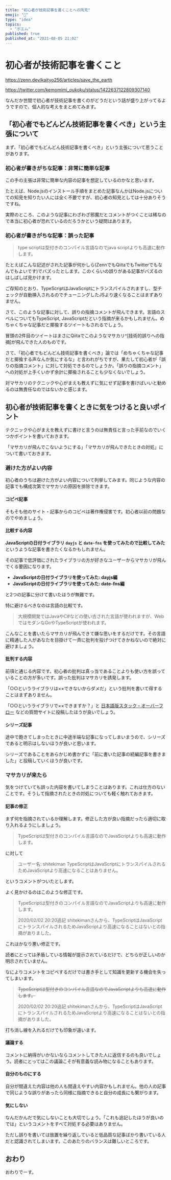 ```yaml
---
title: "初心者が技術記事を書くことへの所見"
emoji: "📖"
type: "idea"
topics:
  - "ポエム"
published: true
published_at: "2021-08-05 21:02"
---
```


# 初心者が技術記事を書くこと

https://zenn.dev/kaityo256/articles/save_the_earth

https://twitter.com/kemomimi_oukoku/status/1422637122809307140

なんだか世間で初心者が技術記事を書くのがどうだという話が盛り上がってるようですので、個人的な考えをまとめてみます。

## 「初心者でもどんどん技術記事を書くべき」という主張について

まず、「初心者でもどんどん技術記事を書くべき」という主張について思うことがあります。

### 初心者が書きがちな記事：非常に簡単な記事

この手の主張は非常に簡単な内容の記事を想定しているのかなと思います。

たとえば、Node.jsのインストール手順をまとめた記事なんかはNode.jsについての知見を知りたい人には全く不要ですが、初心者の知見としては十分ありそうですね。

実際のところ、このような記事にわざわざ邪魔だとコメントがつくことは稀なので本当に初心者が恐れているのだろうかという疑問はあります。

### 初心者が書きがちな記事：誤った記事

> type scriptは型付きのコンパイル言語なのでjava scriptよりも高速に動作します。

たとえばこんな記述がされた記事が何かしら(ZennでもQiitaでもTwitterでもなんでもよいです)でバズったとします。このくらいの誤りがある記事がバズるのはしばしば見かけます。

ご存知のとおり、TypeScriptはJavaScriptにトランスパイルされますし、型チェックが自動挿入されるのでチューニングしたJSより速くなることはまずありません。

さて、このような記事に対して、誤りの指摘コメントが飛んできます。言語のスペルについてもTypeScript, JavaScriptだという指摘が来るかもしれません。めちゃくちゃな記事だと揶揄するツイートもされるでしょう。

冒頭の2件目のツイートはまさにQiitaでこのようなマサカリ^[技術的誤りへの指摘]が飛んできた人のものです。

さて、「初心者でもどんどん技術記事を書くべき」論では「めちゃくちゃな記事だと揶揄する声なんか気にするな」と言われがちですが、果たして初心者が「誤りの指摘コメント」に対して対処できるのでしょうか。「誤りの指摘コメント」への対処が上手くいかず余計に揶揄されることも少なくないでしょう。

対マサカリのテクニックや心がまえも教えずに気にせず記事を書けばいいと勧めるのは無責任なのではないかと感じます。

## 初心者が技術記事を書くときに気をつけると良いポイント

テクニックや心がまえを教えずに書けと言うのは無責任と言った手前なのでいくつかポイントを書いておきます。

「マサカリが飛んでこないようにする」「マサカリが飛んできたときの対処」について書いておきます。

### 避けた方がよい内容

初心者のうちは避けた方がよい内容について列挙してみます。同じような内容の記事でも構成次第でマサカリの原因を排除できます。

#### コピペ記事

そもそも他のサイト・記事からのコピペは著作権侵害です。初心者以前の問題なのでやめましょう。

#### 比較する内容

**JavaScriptの日付ライブラリ `dayjs` と `date-fns` を使ってみたので比較してみた** というような記事を書きたくなるかもしれません。

その記事で低評価にされたライブラリの方が好きなユーザーからマサカリが飛んでくる要因になります。

- **JavaScriptの日付ライブラリを使ってみた: dayjs編**
- **JavaScriptの日付ライブラリを使ってみた: date-fns編**

と2つの記事に分けて書いたほうが無難です。

特に避けるべきなのは言語の比較です。

> 大規模開発ではJavaやC#などの使い古された言語が使われますが、WebではモダンなGoやTypeScriptが使われます。

こんなことを書いたらマサカリが飛んできて嫌な思いをするだけです。その言語に精通した人があなたを目掛けて一斉に批判を投げつけてきかねないので絶対に避けましょう。

#### 批判する内容

前項と通じる内容です。初心者の批判は真っ当であることよりも使い方を誤っていることの方が多いです。誤った批判はマサカリを誘発します。

「○○というライブラリは××できないからダメだ」という批判を書いて得することはまずありません。

「○○というライブラリで××できますか？」と [日本語版スタック・オーバーフロー](https://ja.stackoverflow.com/) などの質問サイトに投稿したほうが良いでしょう。

#### シリーズ記事

途中で飽きてしまったときに中途半端な記事になってしまいまうので、シリーズであると明示はしないほうが良いと思います。

シリーズであることをあらかじめ書かずに「前に書いた記事の続編記事を書きました」と投稿していくほうが良いです。

### マサカリが来たら

気をつけていても誤った内容を書いてしまうことはあります。これは仕方のないことです。そうして指摘されたときの対処についても軽く触れておきます。

#### 記事の修正

まず何を指摘されているか理解します。修正した方が良い指摘だったら適切に取り入れるようにしましょう。

> TypeScriptは型付きのコンパイル言語なのでJavaScriptよりも高速に動作します。

に対して

> ユーザー名: shitekiman
> TypeScriptはJavaScriptにトランスパイルされるためJavaScriptより高速になることはありません。

というコメントがついたとします。

よく見かけるのはこのような修正です。

> TypeScriptは型付きのコンパイル言語なのでJavaScriptよりも高速に動作します。
> 
> 2020/02/02 20:20追記
> shitekimanさんから、TypeScriptはJavaScriptにトランスパイルされるためJavaScriptより高速になることはないとの指摘がありました。

これはかなり悪い修正です。

読者にとっては矛盾している情報が提示されているだけで、どちらが正しいのか明示されていません。

なによりコメントをコピペするだけでは書き手として知識を更新する機会を失ってしまいます。

> ~~TypeScriptは型付きのコンパイル言語なのでJavaScriptよりも高速に動作します。~~
> 
> 2020/02/02 20:20追記
> shitekimanさんから、TypeScriptはJavaScriptにトランスパイルされるためJavaScriptより高速になることはないとの指摘がありました。

打ち消し線を入れるだけでも印象が違います。

#### 議論する

コメントに納得がいかないならコメントしてきた人に返信するのも良いでしょう。読者にとってはこの議論こそが有意義な読み物になることもあります。

#### 自分のものにする

自分が間違えた内容は他の人も間違えやすい内容かもしれません。他の人の記事で同じような誤りがあったら同様に指摘できると自分の成長にも繋がります。

#### 気にしない

なんだかんだで気にしないことも大切でしょう。「これも追記したほうが良いのでは」というコメントをすべて対処する必要はありません。

ただし誤りを書いては放置を繰り返していると低品質な記事ばかり書いている人だと認識されてしまいます。このあたりのバランスは難しいところです。

## おわり

おわりでーす。